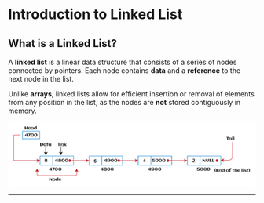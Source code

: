 # Introduction to Linked List


## What is a Linked List?


A **linked list** is a linear data structure that consists of a series of nodes connected by pointers. Each node contains **data** and a **reference** to the next node in the list.<br>

Unlike **arrays**, linked lists allow for efficient insertion or removal of elements from any position in the list, as the nodes are **not** stored contiguously in memory.


![loading...](../../images/dsa/linked_list/ds-linked-list.png)


---

